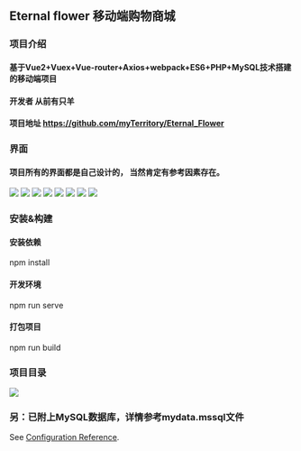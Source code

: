 ## Eternal flower 移动端购物商城
### 项目介绍
#### 基于Vue2+Vuex+Vue-router+Axios+webpack+ES6+PHP+MySQL技术搭建的移动端项目

#### 开发者 从前有只羊

#### 项目地址 https://github.com/myTerritory/Eternal_Flower

### 界面
#### 项目所有的界面都是自己设计的， 当然肯定有参考因素存在。

![](./src/assets/img/githug/1.jpg) ![](./src/assets/img/githug/2.jpg) ![](./src/assets/img/githug/3.jpg) ![](./src/assets/img/githug/4.jpg) ![](./src/assets/img/githug/5.jpg) ![](./src/assets/img/githug/6.jpg) ![](./src/assets/img/githug/7.jpg) ![](./src/assets/img/githug/8.jpg)

### 安装&构建

#### 安装依赖
npm install

#### 开发环境
npm run serve

#### 打包项目
npm run build

### 项目目录
![](./src/assets/img/githug/lu.jpg)

### 另：已附上MySQL数据库，详情参考mydata.mssql文件 
See [Configuration Reference](https://cli.vuejs.org/config/).
